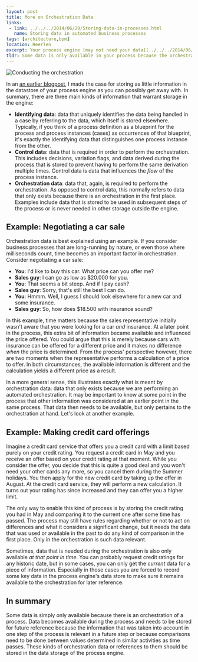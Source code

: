 ```yaml
---
layout: post
title: More on Orchestration Data
links: 
 - link: ../../../2014/06/29/Storing-data-in-processes.html
   name: Storing data in automated business processes
tags: [architecture,bpm]
location: Heerlen
excerpt: Your process engine [may not need your data](../../../2014/06/29/Storing-data-in-processes.html), but the orchestration it's performing might.
tldr: Some data is only available in your process because the orchestration has taken place. This includes information that was taken into account while performing the execution and has no history and therefore cannot be retrieved in retrospect. In such cases the data should be stored in the process engine's data storage.
---
```


![Conducting the orchestration][conductors-baton]   

In an [an earlier blogpost][storing-data-in-processes], I made the case for storing as little information in the datastore of your process engine as you can possibly get away with. In summary, there are three main kinds of information that warrant storage in the engine:

* **Identifying data**: data that uniquely identifies the data being handled in a case by referring to the data, which itself is stored elsewhere. Typically, if you think of a process definition as a blueprint for the process and process instances (cases) as occurrences of that blueprint, it's exactly the identifying data that distinguishes one process instance from the other.
* **Control data**: data that is required in order to perform the orchestration. This includes decisions, variation flags, and data derived during the process that is stored to prevent having to perform the same derivation multiple times. Control data is data that influences the *flow* of the process instance.
* **Orchestration data**: data that, again, is required to perform the orchestration. As opposed to control data, this normally refers to data that only exists because there is an orchestration in the first place. Examples include data that is stored to be used in subsequent steps of the process or is never needed in other storage outside the engine.

## Example: Negotiating a car sale

Orchestration data is best explained using an example. If you consider business processes that are long-running by nature, or even those where milliseconds count, time becomes an important factor in orchestration. Consider negotiating a car sale:

* **You**: I'd like to buy this car. What price can you offer me?
* **Sales guy**: I can go as low as $20.000 for you.
* **You**: That seems a bit steep. And if I pay cash?
* **Sales guy**: Sorry, that's still the best I can do.
* **You**: Hmmm. Well, I guess I should look elsewhere for a new car and some insurance.
* **Sales guy**: So, how does $18.500 with insurance sound?

In this example, time matters because the sales representative initially wasn't aware that you were looking for a car *and* insurance. At a later point in the process, this extra bit of information became available and influenced the price offered. You could argue that this is merely because cars with insurance can be offered for a different price and it makes no difference *when* the price is determined. From the process' perspective however, there are two moments when the representative performs a calculation of a price to offer. In both circumstances, the available information is different and the calculation yields a different price as a result.

In a more general sense, this illustrates exactly what is meant by orchestration data: data that only exists because we are performing an automated orchestration. It may be important to know at some point in the process that other information was considered at an earlier point in the same process. That data then needs to be available, but only pertains to the orchestration at hand. Let's look at another example.

## Example: Making credit card offerings

Imagine a credit card service that offers you a credit card with a limit based purely on your credit rating. You request a credit card in May and you receive an offer based on your credit rating at that moment. While you consider the offer, you decide that this is quite a good deal and you won't need your other cards any more, so you cancel them during the Summer holidays. You then apply for the new credit card by taking up the offer in August. At the credit card service, they will perform a new calculation. It turns out your rating has since increased and they can offer you a higher limit.

The only way to enable this kind of process is by storing the credit rating you had in May and comparing it to the current one after some time has passed. The process may still have rules regarding whether or not to act on differences and what it considers a significant change, but it needs the data that was used or available in the past to do any kind of comparison in the first place. Only in the orchestration is such data relevant.

Sometimes, data that is needed during the orchestration is also only available *at that point in time*. You can probably request credit ratings for any historic date, but in some cases, you can only get the *current* data for a piece of information. Especially in those cases you are forced to record some key data in the process engine's data store to make sure it remains available to the orchestration for later reference.

## In summary
Some data is simply only available because there is an orchestration of a process. Data becomes available during the process and needs to be stored for future reference because the information that was taken into account in one step of the process is relevant in a future step or because comparisons need to be done between values determined in similar activities as time passes. These kinds of orchestration data or references to them should be stored in the data storage of the process engine.


[storing-data-in-processes]: ../../../2014/06/29/Storing-data-in-processes.html "Storing data in automated business processes"
[conductors-baton]: ../../../assets/images/posts/conductors-baton.jpg  "Conducting the orchestration"
